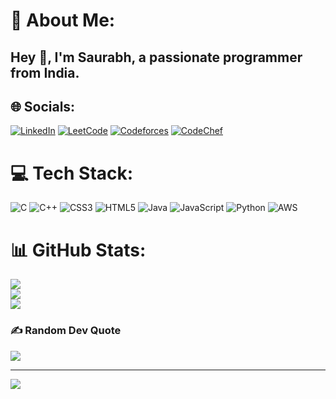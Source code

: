 # 💫 About Me:
<h2>Hey 👋, I'm Saurabh, a passionate programmer from India.</h2>


## 🌐 Socials:
[![LinkedIn](https://img.shields.io/badge/LinkedIn-%230077B5.svg?logo=linkedin&logoColor=white)](https://linkedin.com/in/https://www.linkedin.com/in/saurabh-shukla31/) [![LeetCode](https://img.shields.io/badge/LeetCode-%23FFA116.svg?logo=LeetCode&logoColor=white)](https://leetcode.com/saurabhkshukla31) [![Codeforces](https://img.shields.io/badge/Codeforces-%231F8ACB.svg?logo=Codeforces&logoColor=white)](https://codeforces.com/profile/saurabhshukla31) [![CodeChef](https://img.shields.io/badge/CodeChef-%23777BB4.svg?logo=CodeChef&logoColor=white)](https://www.codechef.com/users/saurabhkshukla)
# 💻 Tech Stack:
![C](https://img.shields.io/badge/c-%2300599C.svg?style=for-the-badge&logo=c&logoColor=white) ![C++](https://img.shields.io/badge/c++-%2300599C.svg?style=for-the-badge&logo=c%2B%2B&logoColor=white) ![CSS3](https://img.shields.io/badge/css3-%231572B6.svg?style=for-the-badge&logo=css3&logoColor=white) ![HTML5](https://img.shields.io/badge/html5-%23E34F26.svg?style=for-the-badge&logo=html5&logoColor=white) ![Java](https://img.shields.io/badge/java-%23ED8B00.svg?style=for-the-badge&logo=openjdk&logoColor=white) ![JavaScript](https://img.shields.io/badge/javascript-%23323330.svg?style=for-the-badge&logo=javascript&logoColor=%23F7DF1E) ![Python](https://img.shields.io/badge/python-3670A0?style=for-the-badge&logo=python&logoColor=ffdd54) ![AWS](https://img.shields.io/badge/AWS-%23FF9900.svg?style=for-the-badge&logo=amazon-aws&logoColor=white) 
# 📊 GitHub Stats:
![](https://github-readme-stats.vercel.app/api?username=saurabhshukla31&theme=react&hide_border=false&include_all_commits=true&count_private=true)<br/>
![](https://github-readme-streak-stats.herokuapp.com/?user=saurabhshukla31&theme=react&hide_border=false)<br/>
![](https://github-readme-stats.vercel.app/api/top-langs/?username=saurabhshukla31&theme=react&hide_border=false&include_all_commits=true&count_private=true&layout=compact)

### ✍️ Random Dev Quote
![](https://quotes-github-readme.vercel.app/api?type=horizontal&theme=tokyonight)

---
[![](https://visitcount.itsvg.in/api?id=saurabhshukla31&icon=5&color=0)](https://visitcount.itsvg.in)

<!-- Proudly created with GPRM ( https://gprm.itsvg.in ) -->

